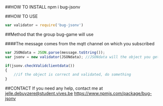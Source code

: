 ##HOW TO INSTALL
npm i bug-jsonv

##HOW TO USE
<!--This will require the npm package into the file you want to use-->
```Javascript
var validator = require('bug-jsonv')
```

##Method that the group bug-game will use 
<!-- JSONdatawill be the JSON object you want to give with this class (FOR GROUP GAME)-->
####The message comes from the mqtt channel on which you subscribed
```Javascript
var JSONdata = JSON.parse(message.toString()); 
var jsonv = new validator(JSONdata); //JSONdata will the object you get from the API

if(jsonv.checkValidclientdata())
{ 
    //if the object is correct and validated, do something
} 

```

##CONTACT 
If you need any help, contact me at jelle.debuyzere@student.vives.be
https://www.npmjs.com/package/bug-jsonv
